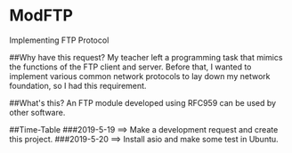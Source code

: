 # ModFTP
Implementing FTP Protocol

##Why have this request?
My teacher left a programming task that mimics the functions of the FTP client and server. Before that, I wanted to implement various common network protocols to lay down my network foundation, so I had this requirement.

##What's this?
An FTP module developed using RFC959 can be used by other software.

##Time-Table
###2019-5-19
==> Make a development request and create this project.
###2019-5-20
==> Install asio and make some test in Ubuntu.
